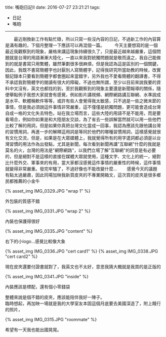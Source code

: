 title: 嘴砲日記II
date: 2016-07-27 23:21:21
tags:
- 日記
- 嘴砲
---

　　最近剛換新工作有點忙碌，所以只寫一些沒內容的日記，不過新工作的內容算是滿有趣的，下個月整理一下應該可以再混個一篇。
　　今天主要想寫的是一個最近我觀察到的現象，嚴格來講這現象持續很久了，只是最近越來越嚴重，這個問題就是台灣的用語漸漸大陸化，一直以來我對統獨問題就是敬而遠之，我自己能做到的就是書寫只用繁體，雖然筆劃很多很麻煩，但是我認為這是區別的一個關鍵，因此，我既不書寫簡體字也討厭別人寫簡體字，記得我研究所當助教的時候，改實驗記錄本只要看到簡體字都會圈起來當錯字，另外我也不愛看簡體的翻譯書，不得不承認我對簡體字的閱讀有很大的障礙，不過也無所謂，至少以目前來說我要的資料中文沒有，英文也都找的到，至於我觀察到的現象主要還是新聞報導的關係，隨便舉點例子我想大家就會有感覺，例如影片講視頻、網際網路講互聯網、水準說成是水平、軟體稱軟件等等，或許有些人會覺得我太敏感，只不過是一些之微末節的事情，但是我必須說這件事情非常嚴重，這不僅僅是統獨問題，更可能會造成台灣自成一格的文化失去特色，站在我立場而言，這些大陸的用語不是不能用，而是要看場合，例如你如果是和大陸朋友交談，為了省去一些誤解當然就可以用一些他們比較了解的用詞，但是如果你真把台灣文化當成一回事，我認為應該先跟他講台灣的習慣用詞，再進一步的解釋這用詞是等同於他們的哪種習慣用詞，這樣感覺就很有文化交流，但是，如果是在大眾媒體上，我就覺得所有的用字遣詞都必須是以台灣習慣的用法作為出發點，尤其是新聞，每次看到新聞再講"互聯網"什麼的我就是莫名的火，台灣的用法是"網際網路"，以我們立場了解"互聯網"的詞意是有必要的，但是絕對不是這樣的直接在媒體大眾就使用，這種文字、文化上的統一，絕對比什麼外交、軍事來的有用，當大家都沒感覺這件事情的嚴重性的時候，這件事情就變得非常嚴重。發完牢騷了，不過好像也不能改變什麼...
　　感覺今天的議題有點太過嚴肅，因此同場加映我新買皮夾的不專業開箱文，這次買的皮夾是很多鄉民都推薦的小金牛
  
  {% asset_img IMG_0329.JPG "wrap 1" %}
  
  外包裝的質感不錯
  
  {% asset_img IMG_0331.JPG "wrap 2" %}
  
  內裝也保護得很好

  {% asset_img IMG_0335.JPG "content" %}

  右下的小logo...感覺比較像大象
  
  {% asset_img IMG_0336.JPG "cert card1" %}
  {% asset_img IMG_0338.JPG "cert card2" %}
  
  現在皮夾還要付證書就對了，我英文也不太好，意思我猜大概就是我買的是正版的

  {% asset_img IMG_0341.JPG "inside" %}

  內裝應該是標配，還有個小零錢袋
  
  整體來說是個不錯的皮夾，應該能陪伴我好一陣子。
</br>
  臨時想起，再加映一場就是我的大學室友本固這個月底要去美國深造了，附上餞行的照片，

  {% asset_img IMG_0315.JPG "roommate" %}

  希望有一天我也能出國晃晃。
